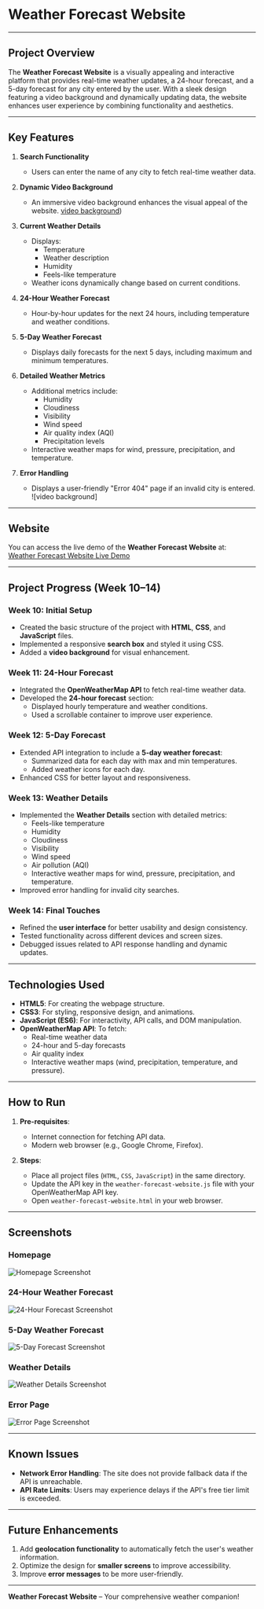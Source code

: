 # Weather Forecast Website

---

## **Project Overview**
The **Weather Forecast Website** is a visually appealing and interactive platform that provides real-time weather updates, a 24-hour forecast, and a 5-day forecast for any city entered by the user. With a sleek design featuring a video background and dynamically updating data, the website enhances user experience by combining functionality and aesthetics.

---

## **Key Features**
1. **Search Functionality**  
   - Users can enter the name of any city to fetch real-time weather data.

2. **Dynamic Video Background**  
   - An immersive video background enhances the visual appeal of the website.
[video background](./136959-765457947_medium.mp4))
3. **Current Weather Details**  
   - Displays:
     - Temperature
     - Weather description
     - Humidity
     - Feels-like temperature  
   - Weather icons dynamically change based on current conditions.

4. **24-Hour Weather Forecast**  
   - Hour-by-hour updates for the next 24 hours, including temperature and weather conditions.

5. **5-Day Weather Forecast**  
   - Displays daily forecasts for the next 5 days, including maximum and minimum temperatures.

6. **Detailed Weather Metrics**  
   - Additional metrics include:
     - Humidity
     - Cloudiness
     - Visibility
     - Wind speed
     - Air quality index (AQI)
     - Precipitation levels
   - Interactive weather maps for wind, pressure, precipitation, and temperature.

7. **Error Handling**  
   - Displays a user-friendly "Error 404" page if an invalid city is entered.
     ![video background]
---

## **Website**
You can access the live demo of the **Weather Forecast Website** at:  
[Weather Forecast Website Live Demo](https://vanluwu.github.io/weather-forecast-website/)

---

## **Project Progress (Week 10–14)**

### **Week 10: Initial Setup**
- Created the basic structure of the project with **HTML**, **CSS**, and **JavaScript** files.
- Implemented a responsive **search box** and styled it using CSS.
- Added a **video background** for visual enhancement.

### **Week 11: 24-Hour Forecast**
- Integrated the **OpenWeatherMap API** to fetch real-time weather data.
- Developed the **24-hour forecast** section:
  - Displayed hourly temperature and weather conditions.
  - Used a scrollable container to improve user experience.

### **Week 12: 5-Day Forecast**
- Extended API integration to include a **5-day weather forecast**:
  - Summarized data for each day with max and min temperatures.
  - Added weather icons for each day.
- Enhanced CSS for better layout and responsiveness.

### **Week 13: Weather Details**
- Implemented the **Weather Details** section with detailed metrics:
  - Feels-like temperature
  - Humidity
  - Cloudiness
  - Visibility
  - Wind speed
  - Air pollution (AQI)
  - Interactive weather maps for wind, pressure, precipitation, and temperature.
- Improved error handling for invalid city searches.

### **Week 14: Final Touches**
- Refined the **user interface** for better usability and design consistency.
- Tested functionality across different devices and screen sizes.
- Debugged issues related to API response handling and dynamic updates.

---

## **Technologies Used**
- **HTML5**: For creating the webpage structure.
- **CSS3**: For styling, responsive design, and animations.
- **JavaScript (ES6)**: For interactivity, API calls, and DOM manipulation.
- **OpenWeatherMap API**: To fetch:
  - Real-time weather data
  - 24-hour and 5-day forecasts
  - Air quality index
  - Interactive weather maps (wind, precipitation, temperature, and pressure).

---

## **How to Run**
1. **Pre-requisites**:
   - Internet connection for fetching API data.
   - Modern web browser (e.g., Google Chrome, Firefox).

2. **Steps**:
   - Place all project files (`HTML`, `CSS`, `JavaScript`) in the same directory.
   - Update the API key in the `weather-forecast-website.js` file with your OpenWeatherMap API key.
   - Open `weather-forecast-website.html` in your web browser.

---

## **Screenshots**

### **Homepage**
![Homepage Screenshot](https://via.placeholder.com/800x400.png?text=Homepage)

### **24-Hour Weather Forecast**
![24-Hour Forecast Screenshot](https://via.placeholder.com/800x400.png?text=24-Hour+Forecast)

### **5-Day Weather Forecast**
![5-Day Forecast Screenshot](https://via.placeholder.com/800x400.png?text=5-Day+Forecast)

### **Weather Details**
![Weather Details Screenshot](https://via.placeholder.com/800x400.png?text=Weather+Details)

### **Error Page**
![Error Page Screenshot](https://via.placeholder.com/800x400.png?text=Error+Page)

---

## **Known Issues**
- **Network Error Handling**: The site does not provide fallback data if the API is unreachable.
- **API Rate Limits**: Users may experience delays if the API's free tier limit is exceeded.

---

## **Future Enhancements**
1. Add **geolocation functionality** to automatically fetch the user's weather information.
2. Optimize the design for **smaller screens** to improve accessibility.
3. Improve **error messages** to be more user-friendly.

---

**Weather Forecast Website** – Your comprehensive weather companion!
